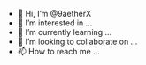 - 👋 Hi, I’m @9aetherX
- 👀 I’m interested in ...
- 🌱 I’m currently learning ...
- 💞️ I’m looking to collaborate on ...
- 📫 How to reach me ...

<!---
9aetherX/9aetherX is a ✨ special ✨ repository because its `README.md` (this file) appears on your GitHub profile.
You can click the Preview link to take a look at your changes.
--->
